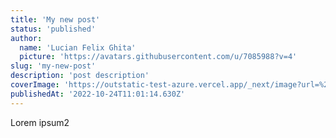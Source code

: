 ```yaml
---
title: 'My new post'
status: 'published'
author:
  name: 'Lucian Felix Ghita'
  picture: 'https://avatars.githubusercontent.com/u/7085988?v=4'
slug: 'my-new-post'
description: 'post description'
coverImage: 'https://outstatic-test-azure.vercel.app/_next/image?url=%2Fimages%2Fskyline.png&w=3840&q=75'
publishedAt: '2022-10-24T11:01:14.630Z'
---
```


Lorem ipsum2

